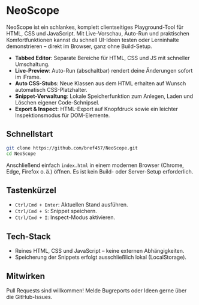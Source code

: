 # NeoScope

NeoScope ist ein schlankes, komplett clientseitiges Playground-Tool für HTML, CSS und JavaScript. Mit Live-Vorschau, Auto-Run und praktischen Komfortfunktionen kannst du schnell UI-Ideen testen oder Lerninhalte demonstrieren – direkt im Browser, ganz ohne Build-Setup.

- **Tabbed Editor**: Separate Bereiche für HTML, CSS und JS mit schneller Umschaltung.
- **Live-Preview**: Auto-Run (abschaltbar) rendert deine Änderungen sofort im iFrame.
- **Auto CSS-Stubs**: Neue Klassen aus dem HTML erhalten auf Wunsch automatisch CSS-Platzhalter.
- **Snippet-Verwaltung**: Lokale Speicherfunktion zum Anlegen, Laden und Löschen eigener Code-Schnipsel.
- **Export & Inspect**: HTML-Export auf Knopfdruck sowie ein leichter Inspektionsmodus für DOM-Elemente.

## Schnellstart

```bash
git clone https://github.com/bref457/NeoScope.git
cd NeoScope
```

Anschließend einfach `index.html` in einem modernen Browser (Chrome, Edge, Firefox o. ä.) öffnen. Es ist kein Build- oder Server-Setup erforderlich.

## Tastenkürzel

- `Ctrl/Cmd + Enter`: Aktuellen Stand ausführen.
- `Ctrl/Cmd + S`: Snippet speichern.
- `Ctrl/Cmd + I`: Inspect-Modus aktivieren.

## Tech-Stack

- Reines HTML, CSS und JavaScript – keine externen Abhängigkeiten.
- Speicherung der Snippets erfolgt ausschließlich lokal (LocalStorage).

## Mitwirken

Pull Requests sind willkommen! Melde Bugreports oder Ideen gerne über die GitHub-Issues.

